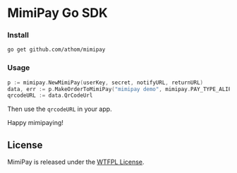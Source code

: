 # MimiPay Go SDK

### Install 

```bash
go get github.com/athom/mimipay
```

### Usage

```go
p := mimipay.NewMimiPay(userKey, secret, notifyURL, returnURL)
data, err := p.MakeOrderToMimiPay("mimipay demo", mimipay.PAY_TYPE_ALIPAY, "123", "456", "0.01")
qrcodeURL := data.QrCodeUrl
```

Then use the `qrcodeURL` in your app.

Happy mimipaying!

## License

MimiPay is released under the [WTFPL License](http://www.wtfpl.net/txt/copying).

